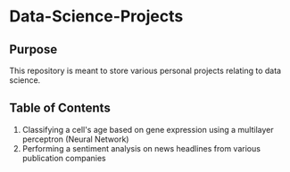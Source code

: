 # Data-Science-Projects

## Purpose

This repository is meant to store various personal projects relating to data science. 

## Table of Contents

1. Classifying a cell's age based on gene expression using a multilayer perceptron (Neural Network)
2. Performing a sentiment analysis on news headlines from various publication companies
